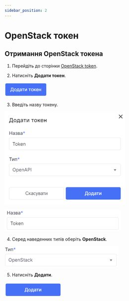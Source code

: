 ```yaml
---
sidebar_position: 2
---
```


# OpenStack токен


## Отримання OpenStack токена

1. Перейдіть до сторінки [OpenStack token](https://console.ocplanet.cloud/account-settings/api-access).

2. Натисніть **Додати токен**.

![](../img/tokens/1.png)

3. Введіть назву токену.

![](../img/tokens/2.png)

![](../img/tokens/3.png)

4. Серед наведенних типів оберіть **OpenStack**.

![](../img/tokens/os.png)

5. Натисніть **Додати**.

![](../img/tokens/5.png)
